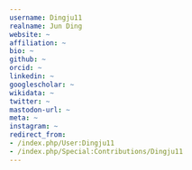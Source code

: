 ```yaml
---
username: Dingju11
realname: Jun Ding
website: ~
affiliation: ~
bio: ~
github: ~
orcid: ~
linkedin: ~
googlescholar: ~
wikidata: ~
twitter: ~
mastodon-url: ~
meta: ~
instagram: ~
redirect_from:
- /index.php/User:Dingju11
- /index.php/Special:Contributions/Dingju11
---
```


